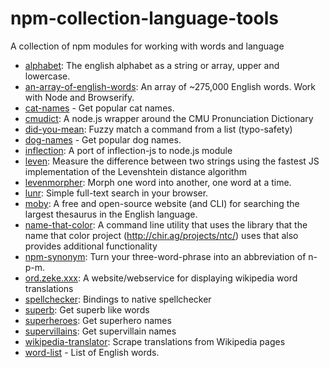 # npm-collection-language-tools

A collection of npm modules for working with words and language

- [alphabet](https://github.com/jonschlinkert/alphabet): The english alphabet as a string or array, upper and lowercase.
- [an-array-of-english-words](https://github.com/zeke/an-array-of-english-words): An array of ~275,000 English words. Work with Node and Browserify.
- [cat-names](https://github.com/sindresorhus/cat-names) - Get popular cat names.
- [cmudict](https://github.com/nathanielksmith/node-cmudict): A node.js wrapper around the CMU Pronunciation Dictionary
- [did-you-mean](https://github.com/inca/did-you-mean): Fuzzy match a command from a list (typo-safety)
- [dog-names](https://github.com/sindresorhus/dog-names) - Get popular dog names.
- [inflection](https://github.com/dreamerslab/node.inflection): A port of inflection-js to node.js module
- [leven](https://github.com/sindresorhus/leven): Measure the difference between two strings using the fastest JS implementation of the Levenshtein distance algorithm
- [levenmorpher](https://github.com/zeke/levenmorpher): Morph one word into another, one word at a time.
- [lunr](https://github.com/olivernn/lunr.js): Simple full-text search in your browser.
- [moby](https://github.com/zeke/moby): A free and open-source website (and CLI) for searching the largest thesaurus in the English language.
- [name-that-color](https://github.com/ryanzec/name-that-color): A command line utility that uses the library that the name that color project (http://chir.ag/projects/ntc/) uses that also provides additional functionality
- [npm-synonym](https://github.com/zeke/npm-synonym): Turn your three-word-phrase into an abbreviation of n-p-m.
- [ord.zeke.xxx](https://github.com/zeke/translator): A website/webservice for displaying wikipedia word translations
- [spellchecker](https://github.com/atom/node-spellchecker): Bindings to native spellchecker
- [superb](https://github.com/sindresorhus/superb): Get superb like words
- [superheroes](https://github.com/sindresorhus/superheroes): Get superhero names
- [supervillains](https://github.com/sindresorhus/supervillains): Get supervillain names
- [wikipedia-translator](https://github.com/zeke/wikipedia-translator): Scrape translations from Wikipedia pages
- [word-list](https://github.com/sindresorhus/word-list) - List of English words.
